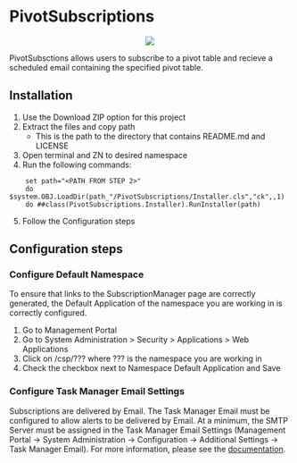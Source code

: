 # PivotSubscriptions

<p align="center"><img src="https://github.com/hk4/PivotSubscriptions/blob/dev/Assets/PivotSubscriptions_BookCover.png"></p>

PivotSubsctions allows users to subscribe to a pivot table and recieve a scheduled email containing the specified pivot table. 

## Installation
1. Use the Download ZIP option for this project
2. Extract the files and copy path
	* This is the path to the directory that contains README.md and LICENSE
3. Open terminal and ZN to desired namespace
4. Run the following commands:
```
	set path="<PATH FROM STEP 2>"
	do $system.OBJ.LoadDir(path_"/PivotSubscriptions/Installer.cls","ck",,1)
	do ##class(PivotSubscriptions.Installer).RunInstaller(path)
```
5. Follow the Configuration steps

## Configuration steps
### Configure Default Namespace
To ensure that links to the SubscriptionManager page are correctly generated, the Default Application of the namespace you are working in is correctly configured. 
1. Go to Management Portal
2. Go to System Administration > Security > Applications > Web Applications
3. Click on  /csp/??? where ??? is the namespace you are working in
4. Check the checkbox next to Namespace Default Application and Save

### Configure Task Manager Email Settings
Subscriptions are delivered by Email. The Task Manager Email must be configured to allow alerts to be delivered by Email. At a minimum, the SMTP Server must be assigned in the Task Manager Email Settings (Management Portal -> System Administration -> Configuration -> Additional Settings -> Task Manager Email). For more information, please see the <a href="http://docs.intersystems.com/irislatest/csp/docbook/DocBook.UI.Page.cls?KEY=RACS_Category_TaskManagerEmail">documentation</a>.
